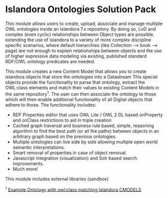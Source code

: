 # Islandora Ontologies Solution Pack

This module allows users to create, upload, associate and manage multiple OWL ontologies inside an Islandora 7.x repository.
By doing so, LoD and complex (even cyclic) relationships between Object types are possible, extending the use of islandora 
to a variety of more complex discipline specific scenarios, where default hierarchies (like Collection --> book --> page) 
are not enough to explain relationships between objects and the use of higher expressive data modeling via existing, 
published standard RDF/OWL ontology predicates are needed.

This module creates a new Content Model that allows you to create islandora objects that store the ontologies into a Datastream
This special objects provide the functionality to parse that ontology, extract the OWL:class elements and match their values to
existing Content Models in the same repository<sup>1</sup>. The user can then associate the ontology to those which will then
enable additional functionality of all Digital objects that adhere to those. The functionality includes:
* RDF Properties editor that uses OWL Lite / OWL 2 DL based onProperty and onClass restrictions to aid in triple 
creation
* Cached graph traversal and business rule based, simple, reasoning algorithm to find the best path (or all the paths) between objects in
an arbitrary graph based on the previous ontologies.
* Multiple ontologies can live side by side allowing multiple open world semantic interpretations.
* Smart removal of properties in case of object removal.
* Javascript integration (visualization) and Solr based search improvements.
* Much more!


This module includes external libraries (sandbox)

<sup>1</sup> [Example Ontology with owl:class matching Islandora CMODELS ](https://github.com/DiegoPino/islandora_solution_pack_redbiodiversidad-7.x-dev/blob/7.x-dev/rdf/dsw.owl)
